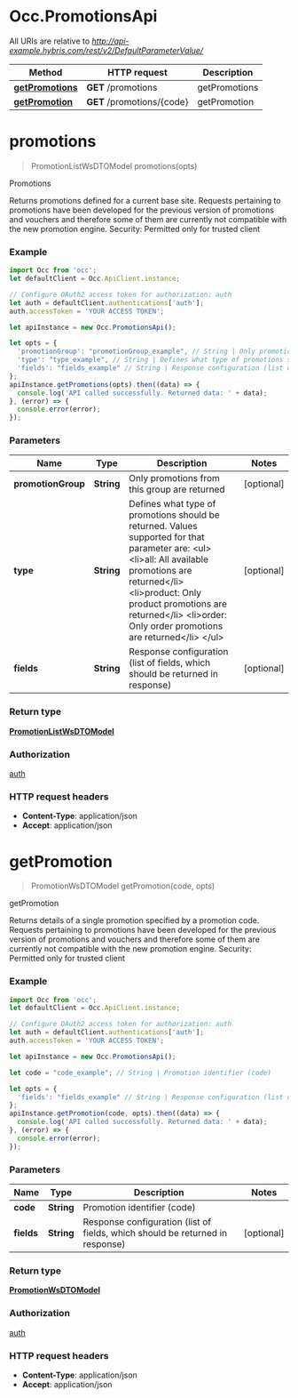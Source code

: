 # Occ.PromotionsApi

All URIs are relative to *http://api-example.hybris.com/rest/v2/DefaultParameterValue/*

Method | HTTP request | Description
------------- | ------------- | -------------
[**getPromotions**](PromotionsApi.md#getPromotions) | **GET** /promotions | getPromotions
[**getPromotion**](PromotionsApi.md#getPromotion) | **GET** /promotions/{code} | getPromotion


<a name="promotions"></a>
# **promotions**
> PromotionListWsDTOModel promotions(opts)

Promotions

Returns promotions defined for a current base site. Requests pertaining to promotions have been developed for the previous version of promotions and vouchers and therefore some of them are currently not compatible with the new promotion engine.  Security: Permitted only for trusted client 

### Example
```javascript
import Occ from 'occ';
let defaultClient = Occ.ApiClient.instance;

// Configure OAuth2 access token for authorization: auth
let auth = defaultClient.authentications['auth'];
auth.accessToken = 'YOUR ACCESS TOKEN';

let apiInstance = new Occ.PromotionsApi();

let opts = { 
  'promotionGroup': "promotionGroup_example", // String | Only promotions from this group are returned
  'type': "type_example", // String | Defines what type of promotions should be returned. Values supported for that parameter are: <ul> <li>all: All available promotions are returned</li> <li>product: Only product promotions are returned</li> <li>order: Only order promotions are returned</li> </ul>
  'fields': "fields_example" // String | Response configuration (list of fields, which should be returned in response)
};
apiInstance.getPromotions(opts).then((data) => {
  console.log('API called successfully. Returned data: ' + data);
}, (error) => {
  console.error(error);
});

```

### Parameters

Name | Type | Description  | Notes
------------- | ------------- | ------------- | -------------
 **promotionGroup** | **String**| Only promotions from this group are returned | [optional] 
 **type** | **String**| Defines what type of promotions should be returned. Values supported for that parameter are: &lt;ul&gt; &lt;li&gt;all: All available promotions are returned&lt;/li&gt; &lt;li&gt;product: Only product promotions are returned&lt;/li&gt; &lt;li&gt;order: Only order promotions are returned&lt;/li&gt; &lt;/ul&gt; | [optional] 
 **fields** | **String**| Response configuration (list of fields, which should be returned in response) | [optional] 

### Return type

[**PromotionListWsDTOModel**](PromotionListWsDTOModel.md)

### Authorization

[auth](../README.md#auth)

### HTTP request headers

 - **Content-Type**: application/json
 - **Accept**: application/json

<a name="getPromotion"></a>
# **getPromotion**
> PromotionWsDTOModel getPromotion(code, opts)

getPromotion

Returns details of a single promotion specified by a promotion code. Requests pertaining to promotions have been developed for the previous version of promotions and vouchers and therefore some of them are currently not compatible with the new promotion engine.  Security: Permitted only for trusted client 

### Example
```javascript
import Occ from 'occ';
let defaultClient = Occ.ApiClient.instance;

// Configure OAuth2 access token for authorization: auth
let auth = defaultClient.authentications['auth'];
auth.accessToken = 'YOUR ACCESS TOKEN';

let apiInstance = new Occ.PromotionsApi();

let code = "code_example"; // String | Promotion identifier (code)

let opts = { 
  'fields': "fields_example" // String | Response configuration (list of fields, which should be returned in response)
};
apiInstance.getPromotion(code, opts).then((data) => {
  console.log('API called successfully. Returned data: ' + data);
}, (error) => {
  console.error(error);
});

```

### Parameters

Name | Type | Description  | Notes
------------- | ------------- | ------------- | -------------
 **code** | **String**| Promotion identifier (code) | 
 **fields** | **String**| Response configuration (list of fields, which should be returned in response) | [optional] 

### Return type

[**PromotionWsDTOModel**](PromotionWsDTOModel.md)

### Authorization

[auth](../README.md#auth)

### HTTP request headers

 - **Content-Type**: application/json
 - **Accept**: application/json

